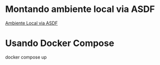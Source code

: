 # Montando ambiente local via ASDF
[Ambiente Local via ASDF](README_ENVIROMENT_LOCAL.md)
# Usando Docker Compose
docker compose up